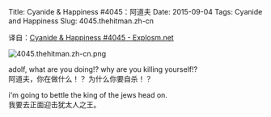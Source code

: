 Title: Cyanide & Happiness #4045：阿道夫
Date: 2015-09-04
Tags: Cyanide and Happiness
Slug: 4045.thehitman.zh-cn

译自：[Cyanide & Happiness #4045 - Explosm.net](http://explosm.net/comics/4045/)


![4045.thehitman.zh-cn.png](/static/images/comics/4045.thehitman.zh-cn.png)




adolf, what are you doing!?
why are you killing yourself!?      
阿道夫，你在做什么！？
为什么你要自杀！？


i'm going to bettle
the king of the jews head on.           
我要去正面迎击犹太人之王。


 
